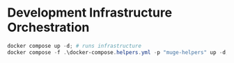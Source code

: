 # Development Infrastructure Orchestration

```powershell
docker compose up -d; # runs infrastructure
docker compose -f .\docker-compose.helpers.yml -p "muge-helpers" up -d;
```
